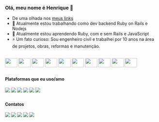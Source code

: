 ### Olá, meu nome é Henrique 👋

- De uma olhada nos [meus links](https://linktr.ee/hfvmarques)
- 🔭 Atualmente estou trabalhando como dev backend Ruby on Rails e Nodejs
- 🌱 Atualmente estou aprendendo Ruby, com e sem Rails e JavaScript
- ⚡ Um fato curioso: Sou engenheiro civil e trabalhei por 10 anos na área de projetos, obras, reformas e manutenção.

<!-- <div style="display: inline_block">
  <a href="https://github.com/hfvmarques">
  <img height="180em" src="https://github-readme-stats.vercel.app/api?username=hfvmarques&show_icons=true&theme=great-gatsby&include_all_commits=true&count_private=true"/>
  <img height="180em" src="https://github-readme-stats.vercel.app/api/top-langs/?username=hfvmarques&layout=compact&langs_count=7&theme=great-gatsby"/>
</div> -->
<div style="display: inline_block"><br> 
  <img align="center" height="30" width="40" src="https://cdn.jsdelivr.net/gh/devicons/devicon/icons/ruby/ruby-original.svg" />
  <img align="center" height="30" width="40" src="https://cdn.jsdelivr.net/gh/devicons/devicon/icons/rails/rails-plain.svg" />
  <img align="center" height="30" width="40" src="https://cdn.jsdelivr.net/gh/devicons/devicon/icons/rspec/rspec-original.svg" />
  <img align="center" height="30" width="40" src="https://cdn.jsdelivr.net/gh/devicons/devicon/icons/googlecloud/googlecloud-original.svg" />
  <img align="center" height="30" width="40" src="https://cdn.jsdelivr.net/gh/devicons/devicon/icons/heroku/heroku-original.svg" />
  <img align="center" height="30" width="40" src="https://cdn.jsdelivr.net/gh/devicons/devicon/icons/javascript/javascript-original.svg" />
  <img align="center" height="30" width="40" src="https://cdn.jsdelivr.net/gh/devicons/devicon/icons/nodejs/nodejs-original-wordmark.svg" />
  <img align="center" height="30" width="40" src="https://cdn.jsdelivr.net/gh/devicons/devicon/icons/mongodb/mongodb-original.svg" />
  <img align="center" height="30" width="40" src="https://cdn.jsdelivr.net/gh/devicons/devicon/icons/postgresql/postgresql-original.svg" />
  <img align="center" height="30" width="40" src="https://cdn.jsdelivr.net/gh/devicons/devicon/icons/git/git-original.svg" />  
</div>
  
  ##
  #### Plataformas que eu uso/amo
<div style="display: inline_block">
  <img align="center" src="https://img.shields.io/badge/Linux-FCC624?style=for-the-badge&logo=linux&logoColor=black">
  <img align="center" src="https://img.shields.io/badge/iOS-000000?style=for-the-badge&logo=ios&logoColor=white">
  <img align="center" src="https://img.shields.io/badge/Android-3DDC84?style=for-the-badge&logo=android&logoColor=white">
  <img align="center" src="https://img.shields.io/badge/Windows-0078D6?style=for-the-badge&logo=windows&logoColor=white">
  <img align="center" src="https://img.shields.io/badge/Playstation%205-003791?style=for-the-badge&logo=playstation-5&logoColor=white">
  <img align="center" src="https://img.shields.io/badge/Switch-E60012?style=for-the-badge&logo=nintendo-switch&logoColor=white">
</div>
    
  ##
  #### Contatos  
<div> 
  <a href="https://instagram.com/henriquefvm" target="_blank"><img src="https://img.shields.io/badge/-Instagram-%23E4405F?style=for-the-badge&logo=instagram&logoColor=white" target="_blank"></a>
  <a href="https://twitter.com/hfvmarques" target="_blank"><img src="https://img.shields.io/badge/Twitter-1DA1F2?style=for-the-badge&logo=twitter&logoColor=white" target="_blank"></a>
  <a href="https://www.linkedin.com/in/henriquefvm/" target="_blank"><img src="https://img.shields.io/badge/-LinkedIn-%230077B5?style=for-the-badge&logo=linkedin&logoColor=white" target="_blank"></a> 
  <a href = "mailto:hfvmarques@gmail.com"><img src="https://img.shields.io/badge/Gmail-D14836?style=for-the-badge&logo=gmail&logoColor=white" target="_blank"></a>
  <a href = "https://wa.me/5567998385112"><img src="https://img.shields.io/badge/WhatsApp-25D366?style=for-the-badge&logo=whatsapp&logoColor=white" target="_blank"></a>
</div>
